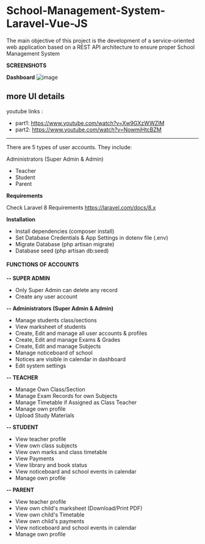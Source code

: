 # School-Management-System-Laravel-Vue-JS

The main objective of this project is the development of a service-oriented web application based on a REST API architecture to ensure proper School Management System

**SCREENSHOTS** 

**Dashboard**
![image](https://user-images.githubusercontent.com/75706371/185798614-8bbd32d5-0959-4afb-8875-1776bd2281b3.png)

## more UI details

youtube links :
 - part1: https://www.youtube.com/watch?v=Xw9GXzWWZIM
 - part2: https://www.youtube.com/watch?v=NowmiHtcBZM

<hr />  

There are 5 types of user accounts. They include:
 
Administrators (Super Admin & Admin)

- Teacher
- Student
- Parent

**Requirements** 

Check Laravel 8 Requirements https://laravel.com/docs/8.x

**Installation**
- Install dependencies (composer install)
- Set Database Credentials & App Settings in dotenv file (.env)
- Migrate Database (php artisan migrate)
- Database seed (php artisan db:seed)

#### **FUNCTIONS OF ACCOUNTS** 

**-- SUPER ADMIN**
- Only Super Admin can delete any record
- Create any user account
 
**-- Administrators (Super Admin & Admin)**

- Manage students class/sections
- View marksheet of students
- Create, Edit and manage all user accounts & profiles
- Create, Edit and manage Exams & Grades
- Create, Edit and manage Subjects
- Manage noticeboard of school
- Notices are visible in calendar in dashboard
- Edit system settings


**-- TEACHER**
- Manage Own Class/Section
- Manage Exam Records for own Subjects
- Manage Timetable if Assigned as Class Teacher
- Manage own profile
- Upload Study Materials

**-- STUDENT**
- View teacher profile
- View own class subjects
- View own marks and class timetable
- View Payments
- View library and book status
- View noticeboard and school events in calendar
- Manage own profile

**-- PARENT**
- View teacher profile
- View own child's marksheet (Download/Print PDF)
- View own child's Timetable
- View own child's payments
- View noticeboard and school events in calendar
- Manage own profile

